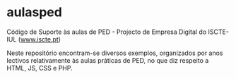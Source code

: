 aulasped
========

Código de Suporte às aulas de PED - Projecto de Empresa Digital do ISCTE-IUL (www.iscte.pt)

Neste repositório encontram-se diversos exemplos, organizados por anos lectivos relativamente às aulas práticas de PED, no que diz respeito a HTML, JS, CSS e PHP.